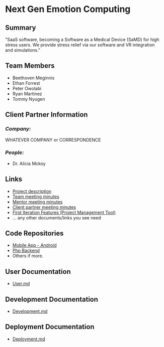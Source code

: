 # Next Gen Emotion Computing

## **Summary**

"SaaS software, becoming a Software as a Medical Device (SaMD) for high stress users. We provide stress relief via our software and VR integration and simulations." 

## **Team Members**

- Beethoven Meginnis
- Ethan Forrest
- Peter Owolabi
- Ryan Martinez
- Tommy Nyugen

## **Client Partner Information**

### *Company:*
WHATEVER COMPANY or CORRESPONDENCE

### *People:*
- Dr. Alicia Mckoy

## **Links**

- [Project description](ProjectDescription.md)
- [Team meeting minutes](MeetingMinutes/Team)
- [Mentor meeting minutes](MeetingMinutes/Mentor)
- [Client partner meeting minutes](MeetingMinutes/ClientPartner)
- [First Iteration Features (Project Management Tool)](https://github.com/users/eforrest8/projects/1)
- ... any other documents/links you see need

## **Code Repositories**

- [Mobile App - Android](https://www.github.com/WHEREEVER_THE_ANDROID_CODE_IS/)
- [Php Backend](https://www.github.com/WHEREEVER_THE_PHP_CODE_IS)
- Others if more.

## User Documentation

- [User.md](./User.md)

## Development Documentation

- [Development.md](./Development.md)

## Deployment Documentation

- [Deployment.md](./Deployment.md)

